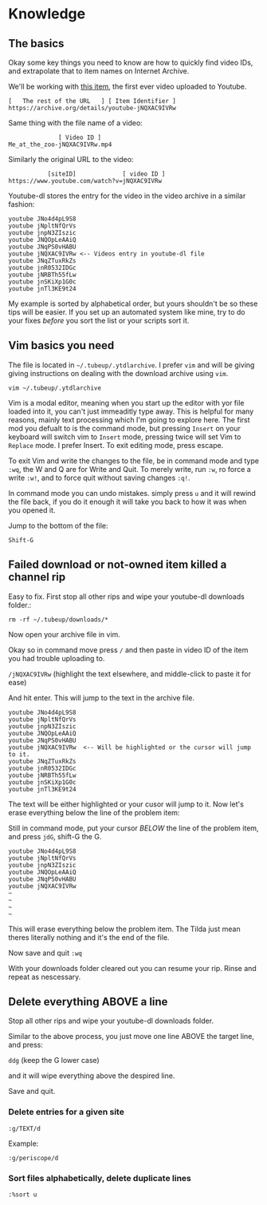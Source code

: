 # Knowledge

## The basics 

Okay some key things you need to know are how to quickly find video IDs, and extrapolate that to item names on Internet Archive.

We'll be working with [this item](https://archive.org/details/youtube-jNQXAC9IVRw), the first ever video uploaded to Youtube.

```
[   The rest of the URL   ] [ Item Identifier ]
https://archive.org/details/youtube-jNQXAC9IVRw
```
 
Same thing with the file name of a video:
```
              [ Video ID ]
Me_at_the_zoo-jNQXAC9IVRw.mp4
```

Similarly the original URL to the video:

```
           [siteID]             [ video ID ]
https://www.youtube.com/watch?v=jNQXAC9IVRw
```

Youtube-dl stores the entry for the video in the video archive in a similar fashion:

```
youtube JNo4d4pL9S8
youtube jNpltNfQrVs
youtube jnpN3ZIszic
youtube JNQOpLeAAiQ
youtube JNqPS0vHABU
youtube jNQXAC9IVRw <-- Videos entry in youtube-dl file
youtube JNqZTuxRkZs
youtube jnR0532IDGc
youtube jNRBTh55fLw
youtube jnSKiXp1G0c
youtube jnTl3KE9t24
```

My example is sorted by alphabetical order, but yours shouldn't be so these tips will be easier. 
If you set up an automated system like mine, try to do your fixes *before* you sort the list or your
scripts sort it.


## Vim basics you need

The file is located in `~/.tubeup/.ytdlarchive`. I prefer `vim` and will be giving giving instructions on dealing with the download archive using `vim`.

`vim ~/.tubeup/.ytdlarchive`

Vim is a modal editor, meaning when you start up the editor with yor file loaded into it, you can't just immeaditly type away.
This is helpful for many reasons, mainly text processing which I'm going to explore here. The first mod you defualt to is 
the command mode, but pressing `Insert` on your keyboard will switch vim to `Insert` mode, pressing twice will set 
Vim to `Replace` mode. I prefer Insert. To exit editing mode, press escape.

To exit Vim and write the changes to the file, be in command mode and type `:wq`, the W and Q are for Write and Quit.
To merely write, run `:w`, ro force a write `:w!`, and to force quit without saving changes `:q!`.

In command mode you can undo mistakes. simply press `u` and it will rewind the file back, if you do it enough it will
take you back to how it was when you opened it.

Jump to the bottom of the file:

`Shift-G`







## Failed download or not-owned item killed a channel rip

Easy to fix. First stop all other rips and wipe your youtube-dl downloads folder.:

`rm -rf ~/.tubeup/downloads/*`

Now open your archive file in vim.

Okay so in command move press `/` and then paste in video ID of the item you had trouble uploading to.

`/jNQXAC9IVRw` (highlight the text elsewhere, and middle-click to paste it for ease)

And hit enter. This will jump to the text in the archive file.

```
youtube JNo4d4pL9S8
youtube jNpltNfQrVs
youtube jnpN3ZIszic
youtube JNQOpLeAAiQ
youtube JNqPS0vHABU
youtube jNQXAC9IVRw  <-- Will be highlighted or the cursor will jump to it.
youtube JNqZTuxRkZs
youtube jnR0532IDGc
youtube jNRBTh55fLw
youtube jnSKiXp1G0c
youtube jnTl3KE9t24
```

The text will be either highlighted or your cusor will jump to it. Now let's erase everything below the line of the problem 
item:

Still in command mode, put your cursor *BELOW* the line of the problem item, and press `jdG`, shift-G the G. 


```
youtube JNo4d4pL9S8
youtube jNpltNfQrVs
youtube jnpN3ZIszic
youtube JNQOpLeAAiQ
youtube JNqPS0vHABU
youtube jNQXAC9IVRw 
~
~
~
~
```
This will erase everything below the problem item. The Tilda just mean theres literally nothing and it's the end of the file.

Now save and quit `:wq`

With your downloads folder cleared out you can resume your rip. Rinse and repeat as nescessary.

## Delete everything ABOVE a line

Stop all other rips and wipe your youtube-dl downloads folder.

Similar to the above process, you just move one line ABOVE the target line, and press:

`ddg` (keep the G lower case)

and it will wipe everything above the despired line.

Save and quit.

### Delete entries for a given site

`:g/TEXT/d`

Example:

`:g/periscope/d`

### Sort files alphabetically, delete duplicate lines

`:%sort u`
